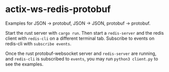# actix-ws-redis-protobuf


Examples for JSON -> protobuf, JSON -> JSON, protobuf -> protobuf.

Start the rust server with `cargo run`.
Then start a `redis-server` and the redis client with `redis-cli` on a different terminal tab. Subscribe to events on redis-cli with `subscribe events`.

Once the rust protobuf-websocket server and `redis-server` are running, and `redis-cli` is subscribed to `events`, you may run 
`python3 client.py` to see the examples.

